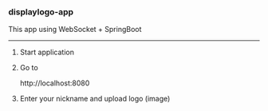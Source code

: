 ### displaylogo-app

This app using WebSocket + SpringBoot
____

1) Start application

2) Go to 

    
    http://localhost:8080
    
3) Enter your nickname and upload logo (image)
